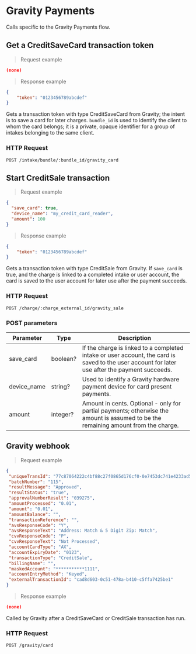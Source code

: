 # Gravity Payments
Calls specific to the Gravity Payments flow.

## Get a CreditSaveCard transaction token

> Request example

```json
(none)
```

> Response example

```json
{
	"token": "0123456789abcdef"
}
```

Gets a transaction token with type CreditSaveCard from Gravity; the intent is to save a card for later charges.
`bundle_id` is used to identify the client to whom the card belongs; it is a private, opaque identifier for a group of intakes belonging to the same client.

### HTTP Request
`POST /intake/bundle/:bundle_id/gravity_card`

## Start CreditSale transaction

> Request example

```json
{
  "save_card": true,
  "device_name": "my_credit_card_reader",
  "amount": 100
}
```

> Response example

```json
{
	"token": "0123456789abcdef"
}
```

Gets a transaction token with type CreditSale from Gravity. If `save_card` is true, and the charge is linked to a completed intake or user account,
the card is saved to the user account for later use after the payment succeeds.

### HTTP Request
`POST /charge/:charge_external_id/gravity_sale`

### POST parameters
Parameter | Type | Description
--------- | ---- | -----------
save_card | boolean? | If the charge is linked to a completed intake or user account, the card is saved to the user account for later use after the payment succeeds.
device_name | string? | Used to identify a Gravity hardware payment device for card present payments.
amount | integer? | Amount in cents. Optional - only for partial payments; otherwise the amount is assumed to be the remaining amount from the charge.

## Gravity webhook

> Request example

 ```json
 {
  "uniqueTransId": "77c87064222c4bf88c27f0865d176cf0-0e7453dc741e4233ad571d6ca8d73587",
  "batchNumber": "115",
  "resultMessage": "Approved",
  "resultStatus": "true",
  "approvalNumberResult": "039275",
  "amountProcessed": "0.01",
  "amount": "0.01",
  "amountBalance": "",
  "transactionReference": "",
  "avsResponseCode": "Y",
  "avsResponseText": "Address: Match & 5 Digit Zip: Match",
  "cvvResponseCode": "P",
  "cvvResponseText": "Not Processed",
  "accountCardType": "AX",
  "accountExpiryDate": "0123",
  "transactionType": "CreditSale",
  "billingName": "",
  "maskedAccount": "***********1111",
  "accountEntryMethod": "Keyed",
  "externalTransactionId": "cad8d603-0c51-478a-b410-c5ffa7425be1"
}
 ```

> Response example

```json
(none)
```

Called by Gravity after a CreditSaveCard or CreditSale transaction has run.

### HTTP Request
`POST /gravity/card`